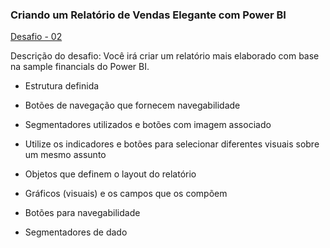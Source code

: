 ### Criando um Relatório de Vendas Elegante com Power BI

[Desafio - 02](https://app.powerbi.com/view?r=eyJrIjoiNzJiMDk0MTQtMGNlNy00MGVhLTk2ZDEtNzJhMWI3OWRkZTliIiwidCI6ImE4NjEwYzg0LTc1ZjYtNDYwYi1iZDYyLWI2NjkwMmEwM2E4MSJ9)

Descrição do desafio: Você irá criar um relatório mais elaborado com base na sample financials do Power BI.

- Estrutura definida 

- Botões de navegação que fornecem navegabilidade 

- Segmentadores utilizados e botões com imagem associado 

- Utilize os indicadores e botões para selecionar diferentes visuais sobre um mesmo assunto 

- Objetos que definem o layout do relatório 

- Gráficos (visuais) e os campos que os compõem 

- Botões para navegabilidade 

- Segmentadores de dado
